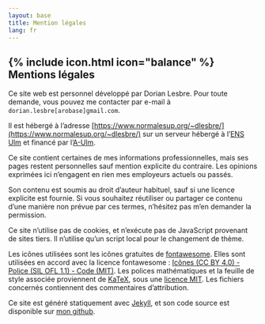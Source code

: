 ```yaml
---
layout: base
title: Mention légales
lang: fr
---
```


## {% include icon.html icon="balance" %} Mentions légales

Ce site web est personnel développé par Dorian Lesbre.
Pour toute demande, vous pouvez me contacter par e-mail à `dorian.lesbre[arobase]gmail.com`.


Il est hébergé à l’adresse
[https://www.normalesup.org/~dlesbre/](https://www.normalesup.org/~dlesbre/) sur
un serveur hébergé à l’[ENS Ulm](https://www.ens.psl.eu/) et financé par
l’[A-Ulm](https://www.archicubes.ens.fr/).

Ce site contient certaines de mes informations professionnelles, mais ses pages
restent personnelles sauf mention explicite du contraire. Les opinions exprimées
ici n’engagent en rien mes employeurs actuels ou passés.

Son contenu est soumis au droit d’auteur habituel, sauf si une licence explicite
est fournie. Si vous souhaitez réutiliser ou partager ce contenu d’une manière
non prévue par ces termes, n’hésitez pas m’en demander la permission.

Ce site n’utilise pas de cookies, et n’exécute pas de JavaScript provenant de
sites tiers. Il n’utilise qu’un script local pour le changement de thème.

Les icônes utilisées sont les icônes gratuites de [fontawesome](https://fontawesome.com/).
Elles sont utilisées en accord avec la licence fontawesome :
[Icônes (CC BY 4.0) - Police (SIL OFL 1.1) - Code (MIT)](https://fontawesome.com/license/free).
Les polices mathématiques et la feuille de style associée proviennent de
[KaTeX](https://katex.org/), sous une
[licence MIT](https://github.com/KaTeX/KaTeX/blob/main/LICENSE).
Les fichiers concernés contiennent des commentaires d’attribution.


Ce site est généré statiquement avec [Jekyll](https://jekyllrb.com/), et son
code source est disponible sur [mon github](https://github.com/dlesbre/website).
